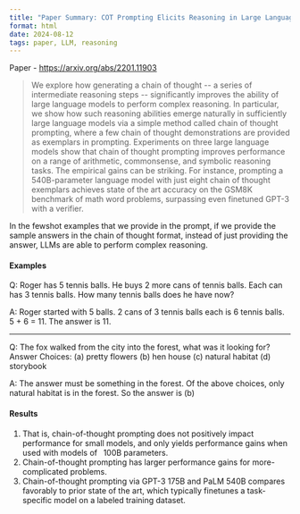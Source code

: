 ```yaml
---
title: "Paper Summary: COT Prompting Elicits Reasoning in Large Language Models"
format: html
date: 2024-08-12
tags: paper, LLM, reasoning
---
```



Paper - https://arxiv.org/abs/2201.11903 

> We explore how generating a chain of thought -- a series of intermediate reasoning steps -- significantly improves the ability of large language models to perform complex reasoning. In particular, we show how such reasoning abilities emerge naturally in sufficiently large language models via a simple method called chain of thought prompting, where a few chain of thought demonstrations are provided as exemplars in prompting. Experiments on three large language models show that chain of thought prompting improves performance on a range of arithmetic, commonsense, and symbolic reasoning tasks. The empirical gains can be striking. For instance, prompting a 540B-parameter language model with just eight chain of thought exemplars achieves state of the art accuracy on the GSM8K benchmark of math word problems, surpassing even finetuned GPT-3 with a verifier.

In the fewshot examples that we provide in the prompt, if we provide the sample answers in the chain of thought format, instead of just providing the answer, LLMs are able to perform complex reasoning. 

#### Examples
Q: Roger has 5 tennis balls. He buys 2 more cans of tennis balls. Each can has 3 tennis balls. How many tennis balls does he have now?

A: Roger started with 5 balls. 2 cans of 3 tennis balls each is 6 tennis balls. 5 + 6 = 11. The answer is 11.

---

Q: The fox walked from the city into the forest, what was it looking for? Answer Choices: (a) pretty flowers (b) hen house (c) natural habitat (d) storybook

A: The answer must be something in the forest. Of the above choices, only natural habitat is in the forest. So the answer is (b)

#### Results

1. That is, chain-of-thought prompting does not positively impact performance for small models, and only yields performance gains when used with models of  100B parameters.
2. Chain-of-thought prompting has larger performance gains for more-complicated problems. 
3. Chain-of-thought prompting via GPT-3 175B and PaLM 540B compares favorably to prior state of the art, which typically finetunes a task-specific model on a labeled training dataset.